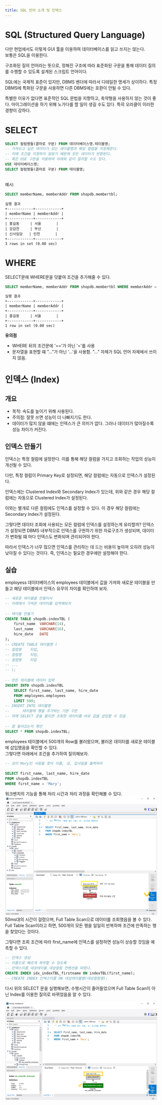 ```yaml
---
title: SQL 언어 소개 및 인덱스
---
```


# SQL (Structured Query Language)
다만 현업에서도 이렇게 GUI 툴을 이용하여 데이터베이스를 읽고 쓰지는 않는다.  
보통은 SQL을 이용한다.

구조화된 질의 언어라는 뜻으로, 정해진 구조에 따라 표준화된 구문을 통해 데이터 질의를 수행할 수 있도록 설계된 스크립트 언어이다.

SQL에는 국제적 표준이 있지만, DBMS 벤더에 따라서 디테일한 명세가 상이하다. 특정 DBMS에 특화된 구문을 사용하면 다른 DBMS에는 호환이 안될 수 있다.

특별한 이유가 없다면 표준적인 SQL 문법을 지향하고, 축약형을 사용하지 않는 것이 좋다. 마이그레이션을 하기 위해 노가다를 할 일이 생길 수도 있다. 특히 오라클이 이러한 경향이 강하다.

# SELECT
```sql
SELECT 컬럼명들(콤마로 구분) FROM 데이터베이스명.테이블명;
-- 가져오고 싶은 데이터가 있는 테이블명과 해당 컬럼을 지정해준다.
-- 이떄 조건을 지정하지 않았기 떄문에 모든 데이터가 반환된다.
-- 혹은 USE 구문을 이용하여 아래와 같이 질의할 수도 있다.
USE 데이터베이스명;
SELECT 컬럼명들(콤마로 구분) FROM 테이블명;
```

&nbsp;  
예시:

```sql
SELECT memberName, memberAddr FROM shopdb.membertbl;
```
```
실행 결과
+------------+------------+
| memberName | memberAddr |
+------------+------------+
| 홍길동     | 서울       |
| 강감찬     | 부산       |
| 신사임당   | 인천       |
+------------+------------+
3 rows in set (0.00 sec)
```

# WHERE
SELECT문에 WHERE문을 덧붙여 조건을 추가해줄 수 있다.

```sql
SELECT memberName, memberAddr FROM shopdb.membertbl WHERE memberAddr = '서울';
```
```
실행 결과
+------------+------------+
| memberName | memberAddr |
+------------+------------+
| 홍길동     | 서울       |
+------------+------------+
1 row in set (0.00 sec)
```

**유의점**  
- WHERE 뒤의 조건문에 '=='가 아닌 '='를 사용
- 문자열을 표현할 떄 "..."가 아닌 '...'을 사용함. "..." 자체가 SQL 언어 자체에서 쓰이지 않음.

# 인덱스 (Index)
## 개요
- 목적: 속도를 높이기 위해 사용된다.
- 주의점: 잘못 쓰면 성능이 더 나빠지기도 한다.
- 데이터가 많지 않을 떄에는 인덱스가 큰 의미가 없다. 그러나 데이터가 많아질수록 성능 차이가 커진다.

## 인덱스 만들기
인덱스는 특정 컬럼에 설정한다. 이를 통해 해당 컬럼을 가지고 조회하는 작업의 성능이 개선될 수 있다.

다만, 특정 컬럼이 Primary Key로 설정되면, 해당 컬럼에는 자동으로 인덱스가 설정된다.  

인덱스에는 Clustered Index와 Secondary Index가 있는데, 위와 같은 경우 해당 컬럼에는 자동으로 Clustered Index가 설정된다.

이와는 별개로 다른 컬럼에도 인덱스를 설정할 수 있다. 이 경우 해당 컬럼에는 Secondary Index가 설정된다.

그렇다면 데이터 조회에 사용되는 모든 컬럼에 인덱스를 설정하는게 유리할까? 인덱스가 설정되면 DBMS 내부적으로 인덱스를 구현하기 위한 자료구조가 생성되며, 데이터가 변화될 떄 마다 인덱스도 변화되며 관리되어야 한다.

따라서 인덱스가 너무 많으면 인덱스를 관리하는 데 드는 비용이 높아져 오히려 성능이 낮아질 수 있다는 것이다. 즉, 인덱스는 필요한 경우에만 설정해야 한다.

## 실습
employess 데이터베이스의 employees 테이블에서 값을 가져와 새로운 테이블을 만들고 해당 테이블에서 인덱스 유무의 차이를 확인하여 보자.

```sql
-- 새로운 테이블을 만들어서
-- 아래에서 가져온 데이터를 입력해보자

-- 테이블 만들기
CREATE TABLE shopdb.indexTBL (
	first_name  VARCHAR(14),
    last_name   VARCHAR(16),
    hire_date   DATE
);
-- CREATE TABLE 테이블명 (
-- 컬럼명    타입,
-- 컬럼명    타입,
-- 컬럼명    타입
-- ...
-- );

-- 만든 테이블에 데이터 입력
INSERT INTO shopdb.indexTBL
	SELECT first_name, last_name, hire_date
    FROM employees.employees
    LIMIT 500;
-- INSERT INTO 테이블명
--      테이블에 행을 추가하는 기본 구문
-- 뒤에 SELECT 문을 붙이면 조회한 데이터를 바로 값을 삽입할 수 있음

-- 잘 들어갔는지 확인
SELECT * FROM shopdb.indexTBL;
```

employees 테이블에서 500개의 Row를 불러왔으며, 불러온 데이터를 새로운 테이블에 삽입했음을 확인할 수 있다.  
그렇다면 아래에서 조건을 추가하여 질의해보자.

```sql
-- 성이 Mary인 사람을 찾아 이름, 성, 입사일을 출력하라

SELECT first_name, last_name, hire_date
FROM shopdb.indexTBL
WHERE first_name = 'Mary';
```

워크벤치의 기능을 통해 처리 시간과 처리 과정을 확인해볼 수 있다.  
![Query Previous Index](Assets/query_prev_index.png)  
50ms대의 시간이 걸렸으며, Full Table Scan으로 데이터를 조회했음을 볼 수 있다. Full Table Scan이라고 하면, 500개의 모든 행을 일일히 반복하며 조건에 만족하는 행을 찾았다는 것이다.

그렇다면 조회 조건에 따라 first_name에 인덱스를 설정하면
성능이 상승할 것임을 예측할 수 있다.

```sql
-- 인덱스 생성
-- 이름으로 빠르게 파악할 수 있도록
-- 인덱스이름_대상테이블_대상컬럼 컨벤션을 따랐다.
CREATE INDEX idx_indexTBL_firstname ON indexTBL(first_name);
-- CREATE INDEX 인덱스이름 ON 대상테이블명(대상컬럼명);
```

다시 위의 SELECT 문을 실행해보면, 수행시간이 줄어들었으며 Full Table Scan이 아닌 Index를 이용한 질의로 바뀌었음을 알 수 있다.

![Query After Index](Assets/query_after_index.png)